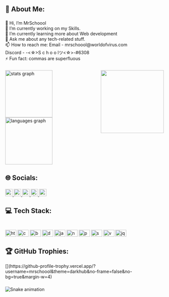 <h2 align="left">💫 About Me:</h2>

###

<p align="left">👋 Hi, I’m MrSchoool<br>🔭 I’m currently working on my Skills.<br>🌱 I’m currently learning more about Web development<br>💬 Ask me about any tech-related stuff.<br>📫 How to reach me: Email - mrschoool@worldofvirus.com <br>        Discord - -<☆>S c h o o lツ<☆>-#6308<br>⚡ Fun fact: commas are superfluous</p>

###

<img align="right" height="200" src="https://media.giphy.com/media/137EaR4vAOCn1S/giphy.gif"  />

###

<div align="left">
  <img src="https://github-readme-stats.vercel.app/api?hide_title=false&hide_rank=false&show_icons=true&include_all_commits=true&count_private=true&disable_animations=false&theme=dracula&locale=en&hide_border=false&username=M" height="150" alt="stats graph"  />
  <img src="https://github-readme-stats.vercel.app/api/top-langs?locale=en&hide_title=false&layout=compact&card_width=320&langs_count=5&theme=dracula&hide_border=false&username=M" height="150" alt="languages graph"  />
</div>

###

<h2 align="left">🌐 Socials:</h2>

###

<div align="left">
  <a href="https://www.youtube.com/channel/UC63QOyuD79_ojzBkUFOGW4Q" target="_blank">
    <img src="https://img.shields.io/static/v1?message=Youtube&logo=youtube&label=&color=FF0000&logoColor=white&labelColor=&style=for-the-badge" height="23" alt="youtube logo"  />
  </a>
  <a href="https://www.instagram.com/mr_schoool/" target="_blank">
    <img src="https://img.shields.io/static/v1?message=Instagram&logo=instagram&label=&color=E4405F&logoColor=white&labelColor=&style=for-the-badge" height="23" alt="instagram logo"  />
  </a>
  <a href="https://www.twitch.tv/mrschoool" target="_blank">
    <img src="https://img.shields.io/static/v1?message=Twitch&logo=twitch&label=&color=9146FF&logoColor=white&labelColor=&style=for-the-badge" height="23" alt="twitch logo"  />
  </a>
  <a href="https://discord.gg/8SzK2j3HTB" target="_blank">
    <img src="https://img.shields.io/static/v1?message=Discord&logo=discord&label=&color=7289DA&logoColor=white&labelColor=&style=for-the-badge" height="23" alt="discord logo"  />
  </a>
  <a href="https://twitter.com/Mr_School_Dev" target="_blank">
    <img src="https://img.shields.io/static/v1?message=Twitter&logo=twitter&label=&color=1DA1F2&logoColor=white&labelColor=&style=for-the-badge" height="23" alt="twitter logo"  />
  </a>
</div>

###

<h2 align="left">💻 Tech Stack:</h2>

###

<br clear="both">

<div align="left">
  <img src="https://cdn.jsdelivr.net/gh/devicons/devicon/icons/html5/html5-original.svg" height="22" width="35" alt="html5 logo"  />
  <img src="https://cdn.jsdelivr.net/gh/devicons/devicon/icons/css3/css3-original.svg" height="22" width="35" alt="css3 logo"  />
  <img src="https://cdn.jsdelivr.net/gh/devicons/devicon/icons/bootstrap/bootstrap-original.svg" height="22" width="35" alt="bootstrap logo"  />
  <img src="https://cdn.jsdelivr.net/gh/devicons/devicon/icons/docker/docker-original.svg" height="22" width="35" alt="docker logo"  />
  <img src="https://cdn.jsdelivr.net/gh/devicons/devicon/icons/javascript/javascript-original.svg" height="22" width="35" alt="javascript logo"  />
  <img src="https://cdn.jsdelivr.net/gh/devicons/devicon/icons/npm/npm-original-wordmark.svg" height="22" width="35" alt="npm logo"  />
  <img src="https://cdn.jsdelivr.net/gh/devicons/devicon/icons/php/php-original.svg" height="22" width="35" alt="php logo"  />
  <img src="https://cdn.jsdelivr.net/gh/devicons/devicon/icons/symfony/symfony-original.svg" height="22" width="35" alt="symfony logo"  />
  <img src="https://cdn.jsdelivr.net/gh/devicons/devicon/icons/vuejs/vuejs-original.svg" height="22" width="35" alt="vuejs logo"  />
  <img src="https://cdn.jsdelivr.net/gh/devicons/devicon/icons/jquery/jquery-original.svg" height="22" width="35" alt="jquery logo"  />
</div>

  
<h2 align="left">🏆 GitHub Trophies:</h2>
[](https://github-profile-trophy.vercel.app/?username=mrschoool&theme=darkhub&no-frame=false&no-bg=true&margin-w=4)

  
  
###

<img src="https://raw.githubusercontent.com/M/M/blob/output/snake.svg" alt="Snake animation" />

###
